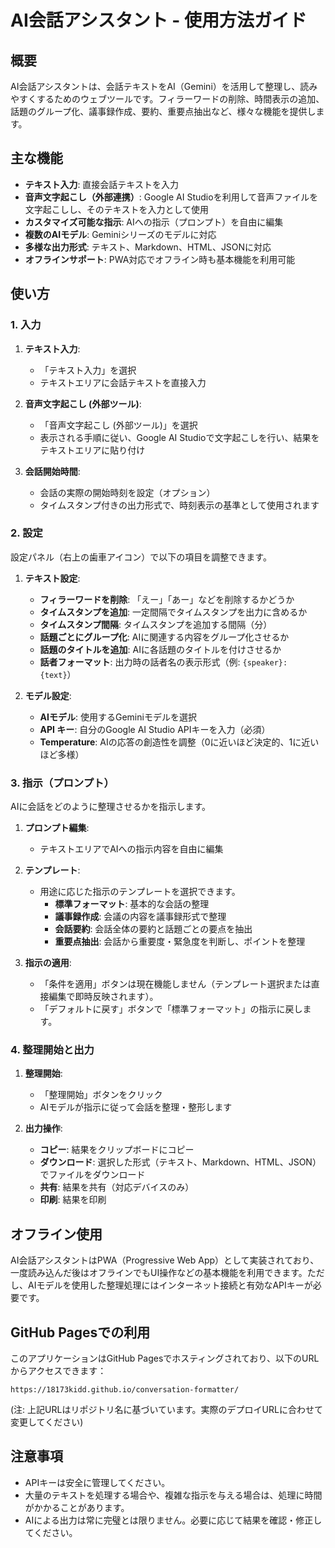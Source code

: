 # AI会話アシスタント - 使用方法ガイド

## 概要

AI会話アシスタントは、会話テキストをAI（Gemini）を活用して整理し、読みやすくするためのウェブツールです。フィラーワードの削除、時間表示の追加、話題のグループ化、議事録作成、要約、重要点抽出など、様々な機能を提供します。

## 主な機能

- **テキスト入力**: 直接会話テキストを入力
- **音声文字起こし（外部連携）**: Google AI Studioを利用して音声ファイルを文字起こしし、そのテキストを入力として使用
- **カスタマイズ可能な指示**: AIへの指示（プロンプト）を自由に編集
- **複数のAIモデル**: Geminiシリーズのモデルに対応
- **多様な出力形式**: テキスト、Markdown、HTML、JSONに対応
- **オフラインサポート**: PWA対応でオフライン時も基本機能を利用可能

## 使い方

### 1. 入力

1. **テキスト入力**:
   - 「テキスト入力」を選択
   - テキストエリアに会話テキストを直接入力

2. **音声文字起こし (外部ツール)**:
   - 「音声文字起こし (外部ツール)」を選択
   - 表示される手順に従い、Google AI Studioで文字起こしを行い、結果をテキストエリアに貼り付け

3. **会話開始時間**:
   - 会話の実際の開始時刻を設定（オプション）
   - タイムスタンプ付きの出力形式で、時刻表示の基準として使用されます

### 2. 設定

設定パネル（右上の歯車アイコン）で以下の項目を調整できます。

1. **テキスト設定**:
   - **フィラーワードを削除**: 「えー」「あー」などを削除するかどうか
   - **タイムスタンプを追加**: 一定間隔でタイムスタンプを出力に含めるか
   - **タイムスタンプ間隔**: タイムスタンプを追加する間隔（分）
   - **話題ごとにグループ化**: AIに関連する内容をグループ化させるか
   - **話題のタイトルを追加**: AIに各話題のタイトルを付けさせるか
   - **話者フォーマット**: 出力時の話者名の表示形式（例: `{speaker}: {text}`）

2. **モデル設定**:
   - **AIモデル**: 使用するGeminiモデルを選択
   - **API キー**: 自分のGoogle AI Studio APIキーを入力（必須）
   - **Temperature**: AIの応答の創造性を調整（0に近いほど決定的、1に近いほど多様）

### 3. 指示（プロンプト）

AIに会話をどのように整理させるかを指示します。

1. **プロンプト編集**:
   - テキストエリアでAIへの指示内容を自由に編集

2. **テンプレート**:
   - 用途に応じた指示のテンプレートを選択できます。
     - **標準フォーマット**: 基本的な会話の整理
     - **議事録作成**: 会議の内容を議事録形式で整理
     - **会話要約**: 会話全体の要約と話題ごとの要点を抽出
     - **重要点抽出**: 会話から重要度・緊急度を判断し、ポイントを整理

3. **指示の適用**:
   - 「条件を適用」ボタンは現在機能しません（テンプレート選択または直接編集で即時反映されます）。
   - 「デフォルトに戻す」ボタンで「標準フォーマット」の指示に戻します。

### 4. 整理開始と出力

1. **整理開始**:
   - 「整理開始」ボタンをクリック
   - AIモデルが指示に従って会話を整理・整形します

2. **出力操作**:
   - **コピー**: 結果をクリップボードにコピー
   - **ダウンロード**: 選択した形式（テキスト、Markdown、HTML、JSON）でファイルをダウンロード
   - **共有**: 結果を共有（対応デバイスのみ）
   - **印刷**: 結果を印刷

## オフライン使用

AI会話アシスタントはPWA（Progressive Web App）として実装されており、一度読み込んだ後はオフラインでもUI操作などの基本機能を利用できます。ただし、AIモデルを使用した整理処理にはインターネット接続と有効なAPIキーが必要です。

## GitHub Pagesでの利用

このアプリケーションはGitHub Pagesでホスティングされており、以下のURLからアクセスできます：

```
https://18173kidd.github.io/conversation-formatter/
```
(注: 上記URLはリポジトリ名に基づいています。実際のデプロイURLに合わせて変更してください)

## 注意事項

- APIキーは安全に管理してください。
- 大量のテキストを処理する場合や、複雑な指示を与える場合は、処理に時間がかかることがあります。
- AIによる出力は常に完璧とは限りません。必要に応じて結果を確認・修正してください。
